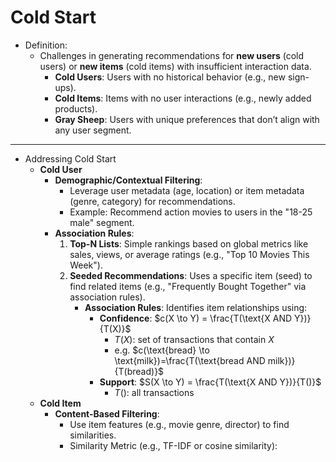 # Cold Start

- Definition:
  - Challenges in generating recommendations for **new users** (cold users) or **new items** (cold items) with insufficient interaction data.
    - **Cold Users**: Users with no historical behavior (e.g., new sign-ups).
    - **Cold Items**: Items with no user interactions (e.g., newly added products).
    - **Gray Sheep**: Users with unique preferences that don’t align with any user segment.

---

- Addressing Cold Start
  - **Cold User**
    - **Demographic/Contextual Filtering**:  
      - Leverage user metadata (age, location) or item metadata (genre, category) for recommendations.  
      - Example: Recommend action movies to users in the "18-25 male" segment.
    - **Association Rules**:  
      1. **Top-N Lists**: Simple rankings based on global metrics like sales, views, or average ratings (e.g., "Top 10 Movies This Week").
      2. **Seeded Recommendations**: Uses a specific item (seed) to find related items (e.g., "Frequently Bought Together" via association rules).
         - **Association Rules**: Identifies item relationships using:
           - **Confidence**: $c(X \to Y) = \frac{T(\text{X AND Y})}{T(X)}$
             - $T(X)$: set of transactions that contain $X$
             - e.g. $c(\text{bread} \to \text{milk})=\frac{T(\text{bread AND milk})}{T(bread)}$
           - **Support**: $S(X \to Y) = \frac{T(\text{X AND Y})}{T()}$
             - $T()$: all transactions
  - **Cold Item**
    - **Content-Based Filtering**:  
      - Use item features (e.g., movie genre, director) to find similarities.
      - Similarity Metric (e.g., TF-IDF or cosine similarity):
